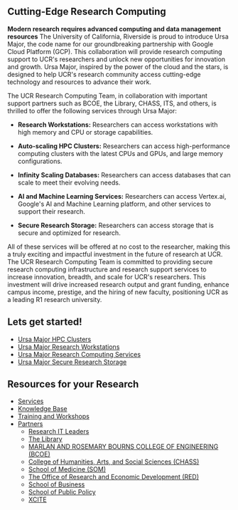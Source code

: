 ## Cutting-Edge Research Computing ##

**Modern research requires advanced computing and data management resources** 
The University of California, Riverside is proud to introduce Ursa Major, the code name for our groundbreaking partnership with Google Cloud Platform (GCP). This collaboration will provide research computing support to UCR's researchers and unlock new opportunities for innovation and growth. Ursa Major, inspired by the power of the cloud and the stars, is designed to help UCR's research community access cutting-edge technology and resources to advance their work.

The UCR Research Computing Team, in collaboration with important support partners such as BCOE, the Library, CHASS, ITS, and others, is thrilled to offer the following services through Ursa Major:

* **Research Workstations:** Researchers can access workstations with high memory and CPU or storage capabilities.

* **Auto-scaling HPC Clusters:** Researchers can access high-performance computing clusters with the latest CPUs and GPUs, and large memory configurations.

* **Infinity Scaling Databases:** Researchers can access databases that can scale to meet their evolving needs.

* **AI and Machine Learning Services:** Researchers can access Vertex.ai, Google's AI and Machine Learning platform, and other services to support their research.

* **Secure Research Storage:** Researchers can access storage that is secure and optimized for research.

All of these services will be offered at no cost to the researcher, making this a truly exciting and impactful investment in the future of research at UCR. The UCR Research Computing Team is committed to providing secure research computing infrastructure and research support services to increase innovation, breadth, and scale for UCR's researchers. This investment will drive increased research output and grant funding, enhance campus income, prestige, and the hiring of new faculty, positioning UCR as a leading R1 research university.

## Lets get started! ##

* [Ursa Major HPC Clusters](Knowledge_Base/Ursa_Major_HPC_Clusters.md)
* [Ursa Major Research Workstations](Knowledge_Base/Research_Workstations.md)
* [Ursa Major Research Computing Services](Knowledge_Base/Research_Computing_Services.md)
* [Ursa Major Secure Research Storage](Knowledge_Base/Ursa_Major_Research_Storage.md)

## Resources for your Research ##

* [Services](Knowledge_Base/README.md#Services)
* [Knowledge Base](Knowledge_Base)
* [Training and Workshops](Knowledge_Base/README.md#Training_and_Workshops)
* [Partners]()
    * [Research IT Leaders](Knowledge_Base/Research_IT_Leaders)
    * [The Library](https://library.ucr.edu/)
    * [MARLAN AND ROSEMARY BOURNS COLLEGE OF ENGINEERING (BCOE)](https://www.engr.ucr.edu/)
    * [College of Humanities, Arts, and Social Sciences (CHASS)](https://chass.ucr.edu/)
    * [School of Medicine (SOM)](https://medschool.ucr.edu/)
    * [The Office of Research and Economic Development (RED)](https://research.ucr.edu/)
    * [School of Business](https://business.ucr.edu/)
    * [School of Public Policy](https://spp.ucr.edu/)
    * [XCITE](https://xcite.ucr.edu/)